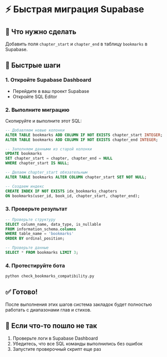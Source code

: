 # ⚡ Быстрая миграция Supabase

## 🎯 Что нужно сделать
Добавить поля `chapter_start` и `chapter_end` в таблицу `bookmarks` в Supabase.

## 🚀 Быстрые шаги

### 1. Откройте Supabase Dashboard
- Перейдите в ваш проект Supabase
- Откройте SQL Editor

### 2. Выполните миграцию
Скопируйте и выполните этот SQL:

```sql
-- Добавляем новые колонки
ALTER TABLE bookmarks ADD COLUMN IF NOT EXISTS chapter_start INTEGER;
ALTER TABLE bookmarks ADD COLUMN IF NOT EXISTS chapter_end INTEGER;

-- Заполняем данными из старой колонки
UPDATE bookmarks 
SET chapter_start = chapter, chapter_end = NULL 
WHERE chapter_start IS NULL;

-- Делаем chapter_start обязательным
ALTER TABLE bookmarks ALTER COLUMN chapter_start SET NOT NULL;

-- Создаем индекс
CREATE INDEX IF NOT EXISTS idx_bookmarks_chapters 
ON bookmarks(user_id, book_id, chapter_start, chapter_end);
```

### 3. Проверьте результат
```sql
-- Проверьте структуру
SELECT column_name, data_type, is_nullable 
FROM information_schema.columns 
WHERE table_name = 'bookmarks' 
ORDER BY ordinal_position;

-- Проверьте данные
SELECT * FROM bookmarks LIMIT 3;
```

### 4. Протестируйте бота
```bash
python check_bookmarks_compatibility.py
```

## ✅ Готово!
После выполнения этих шагов система закладок будет полностью работать с диапазонами глав и стихов.

## 🔧 Если что-то пошло не так
1. Проверьте логи в Supabase Dashboard
2. Убедитесь, что все SQL команды выполнились без ошибок
3. Запустите проверочный скрипт еще раз